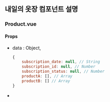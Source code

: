 ## 내일의 옷장 컴포넌트 설명

### Product.vue

#### Props

- data : Object, 

  ``` javascript
  { 
      subscription_date: null, // String  
      subscription_id: null, // Number
      subscription_status: null, // Number
      productA: [], // Array
      productB: [] // Array
  }
  ```

- 

